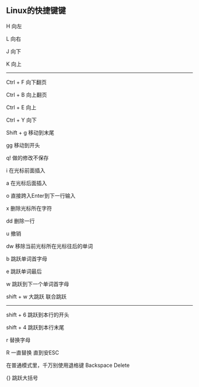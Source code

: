 ## Linux的快捷键键

H 向左

L 向右

J 向下

K 向上

***

Ctrl + F 向下翻页

Ctrl + B 向上翻页

Ctrl +  E  向上 

Ctrl +  Y 向下

Shift + g  移动到末尾

gg  移动到开头 	

q!  做的修改不保存 

i 在光标前面插入

a 在光标后面插入

o 直接跨入Enter到下一行输入

x 删除光标所在字符

dd 删除一行

u 撤销

dw 移除当前光标所在光标往后的单词

b 跳跃单词首字母

e 跳跃单词最后

w 跳跃到下一个单词首字母

shift + w 大跳跃 联合跳跃

***

shift + 6 跳跃到本行的开头

shift + 4 跳跃到本行末尾

r 替换字母

R 一直替换 直到安ESC

在普通模式里，千万别使用退格键 Backspace Delete

{} 跳跃大括号